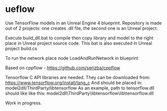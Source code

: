 # ueflow
Use TensorFlow models in an Unreal Engine 4 blueprint.
Repository is made out of 2 projects: one creates .dll file, the second one is an Unreal project.

Execute build_dll.bat to compile then copy library and model to the right place in Unreal project source code. This bat is also executed in Unreal project build.cs

To run the network place node LoadAndRunNetwork in blueprint

Based on cppflow - https://github.com/serizba/cppflow


Tensorflow C API libraries are needed. They can be downloaded from:
https://www.tensorflow.org/install/lang_c
And should be placed in:
model2dll/ThirdParty/libtensorflow
As an example, path to tensorflow.dll should like like this:
model2dll\ThirdParty\libtensorflow\lib\tensorflow.dll


Work in progress.
